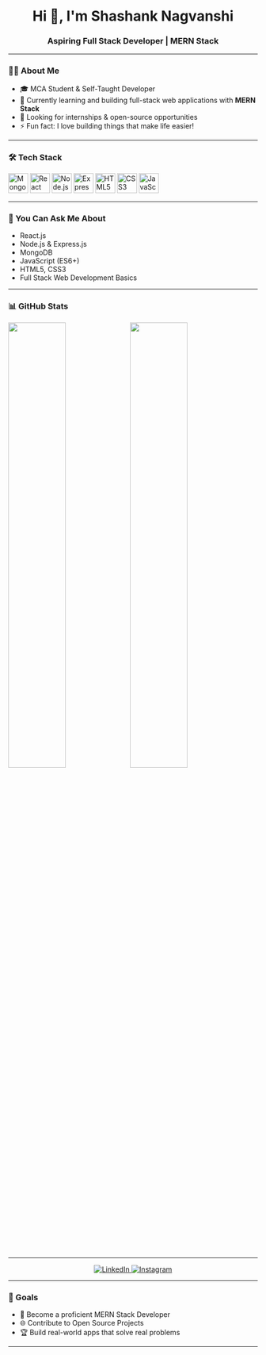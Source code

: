 <h1 align="center">Hi 👋, I'm Shashank Nagvanshi</h1>
<h3 align="center">Aspiring Full Stack Developer | MERN Stack</h3>

---

### 👨‍💻 About Me

- 🎓 MCA Student & Self-Taught Developer  
- 🌱 Currently learning and building full-stack web applications with **MERN Stack**
- 💼 Looking for internships & open-source opportunities
- ⚡ Fun fact: I love building things that make life easier!

---

### 🛠️ Tech Stack

<p align="left">
  <img src="https://img.icons8.com/color/48/000000/mongodb.png" alt="MongoDB" width="40"/>
  <img src="https://img.icons8.com/ultraviolet/40/000000/react.png" alt="React" width="40"/>
  <img src="https://img.icons8.com/color/48/000000/nodejs.png" alt="Node.js" width="40"/>
  <img src="https://img.icons8.com/external-tal-revivo-color-tal-revivo/48/null/external-express-js-a-minimal-and-flexible-node-js-web-application-framework-logo-color-tal-revivo.png" alt="Express.js" width="40"/>
  <img src="https://img.icons8.com/color/48/000000/html-5--v1.png" alt="HTML5" width="40"/>
  <img src="https://img.icons8.com/color/48/000000/css3.png" alt="CSS3" width="40"/>
  <img src="https://img.icons8.com/color/48/000000/javascript.png" alt="JavaScript" width="40"/>
</p>

---

### 💬 You Can Ask Me About

- React.js
- Node.js & Express.js
- MongoDB
- JavaScript (ES6+)
- HTML5, CSS3
- Full Stack Web Development Basics

---

### 📊 GitHub Stats

<p align="left">
  <img src="https://github-readme-stats.vercel.app/api?username=shashank172003&show_icons=true&theme=react&hide_border=true" width="48%" />
  <img src="https://github-readme-streak-stats.herokuapp.com/?user=shashank172003&theme=react&hide_border=true" width="48%" />
</p>

---
<p align="center">
  <a href="https://www.linkedin.com/in/shashank-nagvanshi-61ab32327/" target="_blank">
    <img src="https://img.shields.io/badge/LinkedIn-blue?style=for-the-badge&logo=linkedin" alt="LinkedIn">
  </a>
  <a href="https://instagram.com/shashank.nagvanshi" target="_blank">
    <img src="https://img.shields.io/badge/Instagram-E4405F?style=for-the-badge&logo=instagram&logoColor=white" alt="Instagram">
  </a>
</p>

---

### 🚀 Goals

- 🔭 Become a proficient MERN Stack Developer  
- 🌐 Contribute to Open Source Projects  
- 🏆 Build real-world apps that solve real problems

---

